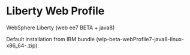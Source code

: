 Liberty Web Profile
===================

WebSphere Liberty (web ee7 BETA + java8)

Default installation from IBM bundle (wlp-beta-webProfile7-java8-linux-x86_64-<version>.zip).
